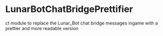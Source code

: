 # LunarBotChatBridgePrettifier

ct module to replace the Lunar_Bot chat bridge messages ingame with a prettier and more readable version
